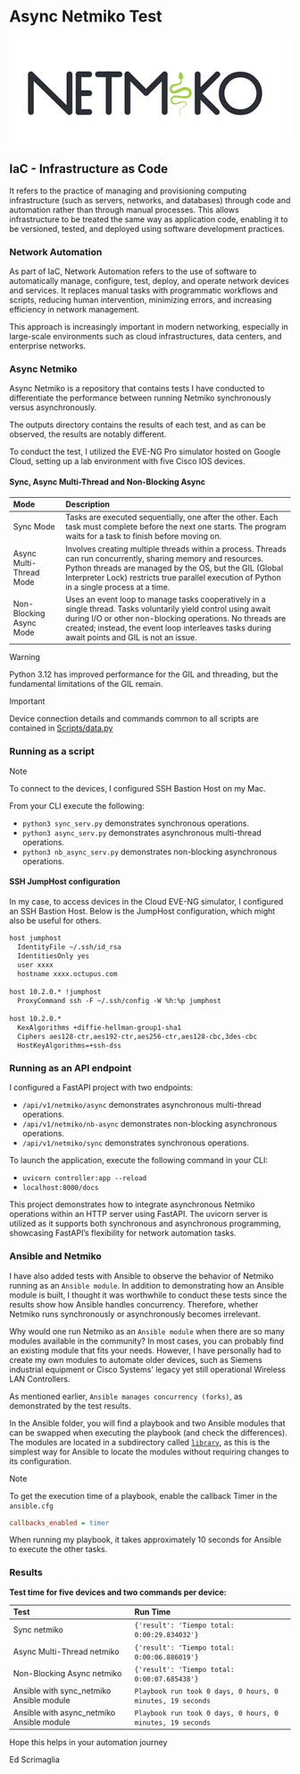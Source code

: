 # Async Netmiko Test

![Netmiko logo](imagen/netmiko.png)

## IaC - Infrastructure as Code

It refers to the practice of managing and provisioning computing infrastructure (such as servers, networks, and databases) through code and automation rather than through manual processes. This allows infrastructure to be treated the same way as application code, enabling it to be versioned, tested, and deployed using software development practices.

### Network Automation

As part of IaC, Network Automation refers to the use of software to automatically manage, configure, test, deploy, and operate network devices and services. It replaces manual tasks with programmatic workflows and scripts, reducing human intervention, minimizing errors, and increasing efficiency in network management.

This approach is increasingly important in modern networking, especially in large-scale environments such as cloud infrastructures, data centers, and enterprise networks.

### Async Netmiko

Async Netmiko is a repository that contains tests I have conducted to differentiate the performance between running Netmiko synchronously versus asynchronously.

The outputs directory contains the results of each test, and as can be observed, the results are notably different.

To conduct the test, I utilized the EVE-NG Pro simulator hosted on Google Cloud, setting up a lab environment with five Cisco IOS devices.

#### Sync, Async Multi-Thread and Non-Blocking Async

| Mode                    | Description |
| :---------------------- | :---------- |
| Sync Mode               | Tasks are executed sequentially, one after the other. Each task must complete before the next one starts. The program waits for a task to finish before moving on. |
| Async Multi-Thread Mode | Involves creating multiple threads within a process. Threads can run concurrently, sharing memory and resources. Python threads are managed by the OS, but the GIL (Global Interpreter Lock) restricts true parallel execution of Python in a single process at a time. |
| Non-Blocking Async Mode | Uses an event loop to manage tasks cooperatively in a single thread. Tasks voluntarily yield control using await during I/O or other non-blocking operations. No threads are created; instead, the event loop interleaves tasks during await points and GIL is not an issue. |

> [!WARNING]
> Python 3.12 has improved performance for the GIL and threading, but the fundamental limitations of the GIL remain.

> [!IMPORTANT]
> Device connection details and commands common to all scripts are contained in [Scripts/data.py](Scripts/data.py)

### Running as a script

> [!NOTE]
> To connect to the devices, I configured SSH Bastion Host on my Mac.

From your CLI execute the following:

- `python3 sync_serv.py` demonstrates synchronous operations.
- `python3 async_serv.py` demonstrates asynchronous multi-thread operations.
- `python3 nb_async_serv.py` demonstrates non-blocking asynchronous operations.

#### SSH JumpHost configuration

In my case, to access devices in the Cloud EVE-NG simulator, I configured an SSH Bastion Host. Below is the JumpHost configuration, which might also be useful for others.

```ssh-config
host jumphost  
  IdentityFile ~/.ssh/id_rsa  
  IdentitiesOnly yes  
  user xxxx  
  hostname xxxx.octupus.com  

host 10.2.0.* !jumphost  
  ProxyCommand ssh -F ~/.ssh/config -W %h:%p jumphost  

host 10.2.0.*  
  KexAlgorithms +diffie-hellman-group1-sha1  
  Ciphers aes128-ctr,aes192-ctr,aes256-ctr,aes128-cbc,3des-cbc  
  HostKeyAlgorithms=+ssh-dss
```

### Running as an API endpoint

I configured a FastAPI project with two endpoints:

- `/api/v1/netmiko/async` demonstrates asynchronous multi-thread operations.
- `/api/v1/netmiko/nb-async` demonstrates non-blocking asynchronous operations.
- `/api/v1/netmiko/sync` demonstrates synchronous operations.

To launch the application, execute the following command in your CLI:

- `uvicorn controller:app --reload`
- `localhost:8000/docs`

This project demonstrates how to integrate asynchronous Netmiko operations within an HTTP server using FastAPI. The uvicorn server is utilized as it supports both synchronous and asynchronous programming, showcasing FastAPI’s flexibility for network automation tasks.

### Ansible and Netmiko

I have also added tests with Ansible to observe the behavior of Netmiko running as an `Ansible module`. In addition to demonstrating how an Ansible module is built, I thought it was worthwhile to conduct these tests since the results show how Ansible handles concurrency. Therefore, whether Netmiko runs synchronously or asynchronously becomes irrelevant.

Why would one run Netmiko as an `Ansible module` when there are so many modules available in the community? In most cases, you can probably find an existing module that fits your needs. However, I have personally had to create my own modules to automate older devices, such as Siemens industrial equipment or Cisco Systems' legacy yet still operational Wireless LAN Controllers.

As mentioned earlier, `Ansible manages concurrency (forks)`, as demonstrated by the test results.

In the Ansible folder, you will find a playbook and two Ansible modules that can be swapped when executing the playbook (and check the differences). The modules are located in a subdirectory called [`library`](Ansible/library), as this is the simplest way for Ansible to locate the modules without requiring changes to its configuration.

> [!NOTE]
> To get the execution time of a playbook, enable the callback Timer in the `ansible.cfg`
> 
> ```ini
> callbacks_enabled = timer
> ```

When running my playbook, it takes approximately 10 seconds for Ansible to execute the other tasks.

### Results

**Test time for five devices and two commands per device:**

| Test | Run Time |
| :--- | :------- |
| Sync netmiko                              | `{'result': 'Tiempo total: 0:00:29.834032'}` |
| Async Multi-Thread netmiko                | `{'result': 'Tiempo total: 0:00:06.886019'}` |
| Non-Blocking Async netmiko                | `{'result': 'Tiempo total: 0:00:07.685438'}` |
| Ansible with sync_netmiko Ansible module  | `Playbook run took 0 days, 0 hours, 0 minutes, 19 seconds` |
| Ansible with async_netmiko Ansible module | `Playbook run took 0 days, 0 hours, 0 minutes, 19 seconds` |

Hope this helps in your automation journey  

Ed Scrimaglia
  
